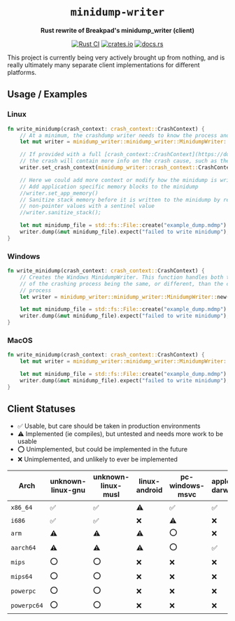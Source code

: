 <div align="center">

# `minidump-writer`

**Rust rewrite of Breakpad's minidump_writer (client)**

[![Rust CI](https://github.com/rust-minidump/minidump-writer/actions/workflows/ci.yml/badge.svg)](https://github.com/rust-minidump/minidump-writer/actions/workflows/ci.yml)
[![crates.io](https://img.shields.io/crates/v/minidump-writer.svg)](https://crates.io/crates/minidump-writer)
[![docs.rs](https://docs.rs/minidump-writer/badge.svg)](https://docs.rs/minidump-writer)

</div>

This project is currently being very actively brought up from nothing, and is really ultimately many separate client implementations for different platforms.

## Usage / Examples

### Linux

```rust
fn write_minidump(crash_context: crash_context::CrashContext) {
    // At a minimum, the crashdump writer needs to know the process and thread that the crash occurred in
    let mut writer = minidump_writer::minidump_writer::MinidumpWriter::new(crash_context.pid, crash_context.tid);

    // If provided with a full [crash_context::CrashContext](https://docs.rs/crash-context/latest/crash_context/struct.CrashContext.html),
    // the crash will contain more info on the crash cause, such as the signal
    writer.set_crash_context(minidump_writer::crash_context::CrashContext { inner: crash_context });

    // Here we could add more context or modify how the minidump is written, eg
    // Add application specific memory blocks to the minidump
    //writer.set_app_memory()
    // Sanitize stack memory before it is written to the minidump by replacing
    // non-pointer values with a sentinel value
    //writer.sanitize_stack();

    let mut minidump_file = std::fs::File::create("example_dump.mdmp").expect("failed to create file");
    writer.dump(&mut minidump_file).expect("failed to write minidump");
}
```

### Windows

```rust
fn write_minidump(crash_context: crash_context::CrashContext) {
    // Creates the Windows MinidumpWriter. This function handles both the case
    // of the crashing process being the same, or different, than the current
    // process
    let writer = minidump_writer::minidump_writer::MinidumpWriter::new(crash_context)?;

    let mut minidump_file = std::fs::File::create("example_dump.mdmp").expect("failed to create file");
    writer.dump(&mut minidump_file).expect("failed to write minidump");
}
```

### MacOS

```rust
fn write_minidump(crash_context: crash_context::CrashContext) {
    let mut writer = minidump_writer::minidump_writer::MinidumpWriter::new(crash_context)?;

    let mut minidump_file = std::fs::File::create("example_dump.mdmp").expect("failed to create file");
    writer.dump(&mut minidump_file).expect("failed to write minidump");
}
```

## Client Statuses

- ✅ Usable, but care should be taken in production environments
- ⚠️ Implemented (ie compiles), but untested and needs more work to be usable
- ⭕️ Unimplemented, but could be implemented in the future
- ❌ Unimplemented, and unlikely to ever be implemented

| Arch | unknown-linux-gnu | unknown-linux-musl | linux-android | pc-windows-msvc | apple-darwin | apple-ios
--- | --- | --- | --- | --- | --- | --- |
`x86_64` | ✅ | ✅ | ⚠️ | ✅ | ✅ | ⭕️ |
`i686` | ✅ | ✅ | ❌ | ⚠️ | ❌ | ❌ | ⭕️ |
`arm` | ⚠️ | ⚠️ | ⚠️ | ⭕️ | ❌ | ❌ |
`aarch64` | ⚠️ | ⚠️ | ⚠️ | ⭕️ | ✅ | ⭕️ |
`mips` | ⭕️ | ⭕️ | ❌ | ❌ | ❌ | ❌ |
`mips64` | ⭕️ | ⭕️ | ❌ | ❌ | ❌ | ❌ |
`powerpc` | ⭕️ | ⭕️ | ❌ | ❌ | ❌ | ❌ |
`powerpc64` | ⭕️ | ⭕️ | ❌ | ❌ | ❌ | ❌ |
